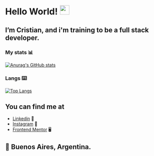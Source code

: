 # Hello World! <img src="https://raw.githubusercontent.com/MartinHeinz/MartinHeinz/master/wave.gif" width="30px">

## I’m Cristian, and i'm training to be a full stack developer.

### My stats :bar_chart:
[![Anurag's GitHub stats](https://github-readme-stats.vercel.app/api?username=cristianemm96&show_icons=true&theme=tokyonight)](https://github.com/anuraghazra/github-readme-stats)

### Langs :keyboard:
[![Top Langs](https://github-readme-stats.vercel.app/api/top-langs/?username=cristianemm96&langs_count=6&layout=compact)](https://github.com/anuraghazra/github-readme-stats)

## You can find me at
- [Linkedin](https://www.linkedin.com/in/cristian-emanuel-mari%C3%B1o96/) :briefcase:
- [Instagram](https://www.instagram.com/crist_i_an) :camera_flash:
- [Frontend Mentor](https://www.frontendmentor.io/profile/cristianemm96) 	:desktop_computer:

## :round_pushpin: Buenos Aires, Argentina.
